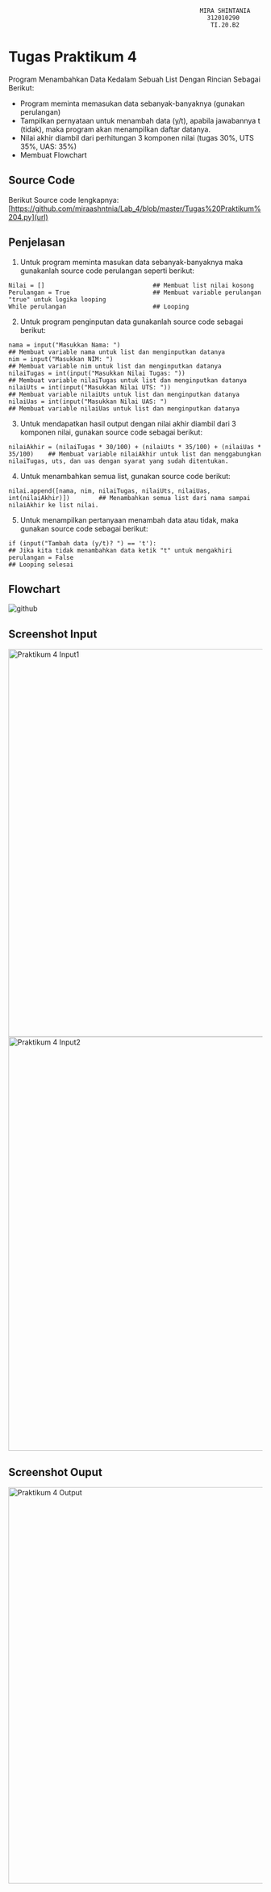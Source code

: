 ```
                                                     MIRA SHINTANIA
                                                       312010290
                                                        TI.20.B2

```




# **Tugas Praktikum 4**
Program Menambahkan Data Kedalam Sebuah List Dengan Rincian Sebagai Berikut:
- Program meminta memasukan data sebanyak-banyaknya (gunakan perulangan)
- Tampilkan pernyataan untuk menambah data (y/t), apabila jawabannya t (tidak), maka program akan menampilkan daftar datanya.
- Nilai akhir diambil dari perhitungan 3 komponen nilai (tugas 30%, UTS 35%, UAS: 35%)
- Membuat Flowchart


## **Source Code**
Berikut Source code lengkapnya: [https://github.com/miraashntnia/Lab_4/blob/master/Tugas%20Praktikum%204.py](url)

## **Penjelasan**

1. Untuk program meminta masukan data sebanyak-banyaknya maka gunakanlah source code perulangan seperti berikut:
```
Nilai = []                              ## Membuat list nilai kosong
Perulangan = True                       ## Membuat variable perulangan "true" untuk logika looping
While perulangan                        ## Looping
```

2. Untuk program penginputan data gunakanlah source code sebagai berikut: 
```
nama = input("Masukkan Nama: ")                                          ## Membuat variable nama untuk list dan menginputkan datanya
nim = input("Masukkan NIM: ")                                            ## Membuat variable nim untuk list dan menginputkan datanya
nilaiTugas = int(input("Masukkan Nilai Tugas: "))                        ## Membuat variable nilaiTugas untuk list dan menginputkan datanya
nilaiUts = int(input("Masukkan Nilai UTS: "))                            ## Membuat variable nilaiUts untuk list dan menginputkan datanya
nilaiUas = int(input("Masukkan Nilai UAS: ")                             ## Membuat variable nilaiUas untuk list dan menginputkan datanya
```

3. Untuk mendapatkan hasil output dengan nilai akhir diambil dari 3 komponen nilai, gunakan source code sebagai berikut:
```
nilaiAkhir = (nilaiTugas * 30/100) + (nilaiUts * 35/100) + (nilaiUas * 35/100)    ## Membuat variable nilaiAkhir untuk list dan menggabungkan nilaiTugas, uts, dan uas dengan syarat yang sudah ditentukan.
```

4. Untuk menambahkan semua list, gunakan source code berikut:
```
nilai.append([nama, nim, nilaiTugas, nilaiUts, nilaiUas, int(nilaiAkhir)])        ## Menambahkan semua list dari nama sampai nilaiAkhir ke list nilai.
```

5. Untuk menampilkan pertanyaan menambah data atau tidak, maka gunakan source code sebagai berikut:
```
if (input("Tambah data (y/t)? ") == 't'):                                 ## Jika kita tidak menambahkan data ketik "t" untuk mengakhiri
perulangan = False                                                        ## Looping selesai
```

## **Flowchart**
![github](https://github.com/mirashintania/Lab_4/blob/master/FLOWCHART.png)

## **Screenshot Input**

<img width="768" alt="Praktikum 4 Input1" src="https://user-images.githubusercontent.com/72985112/100082766-3af63080-2e7b-11eb-8f70-49d3276392b3.png">
<img width="820" alt="Praktikum 4 Input2" src="https://user-images.githubusercontent.com/72985112/100082780-3f224e00-2e7b-11eb-828a-3ad206d4d01f.png">

## **Screenshot Ouput**

<img width="785" alt="Praktikum 4 Output" src="https://user-images.githubusercontent.com/72985112/100082881-5bbe8600-2e7b-11eb-80e2-d0b15666b067.png">
